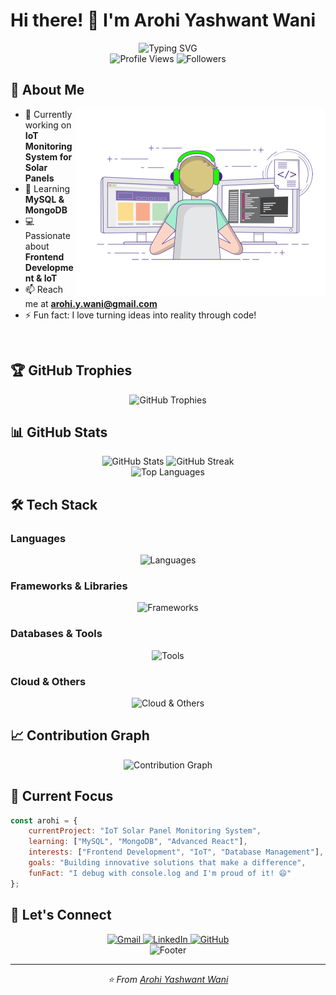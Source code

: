 # Hi there! 👋 I'm Arohi Yashwant Wani

<div align="center">
  <img src="https://readme-typing-svg.herokuapp.com?font=Fira+Code&size=30&pause=1000&color=00D9FF&center=true&vCenter=true&width=600&lines=Frontend+Developer;IoT+Enthusiast;Problem+Solver;Always+Learning!" alt="Typing SVG" />
</div>

<div align="center">
  <img src="https://komarev.com/ghpvc/?username=arohiwani15&label=Profile%20Views&color=00d9ff&style=for-the-badge" alt="Profile Views" />
  <img src="https://img.shields.io/github/followers/arohiwani15?label=Followers&style=for-the-badge&color=00d9ff" alt="Followers" />
</div>

## 🚀 About Me

<img align="right" alt="Coding" width="400" src="https://raw.githubusercontent.com/devSouvik/devSouvik/master/gif3.gif">

- 🔭 Currently working on **IoT Monitoring System for Solar Panels**
- 🌱 Learning **MySQL & MongoDB**
- 💻 Passionate about **Frontend Development & IoT**
- 📫 Reach me at **arohi.y.wani@gmail.com**
- ⚡ Fun fact: I love turning ideas into reality through code!

<br clear="both"/>

## 🏆 GitHub Trophies
<div align="center">
  <img src="https://github-profile-trophy.vercel.app/?username=arohiwani15&theme=darkhub&no-frame=true&no-bg=true&margin-w=4&column=7" alt="GitHub Trophies" />
</div>

## 📊 GitHub Stats

<div align="center">
  <img src="https://github-readme-stats.vercel.app/api?username=arohiwani15&show_icons=true&theme=tokyonight&hide_border=true&count_private=true" alt="GitHub Stats" />
  <img src="https://github-readme-streak-stats.herokuapp.com/?user=arohiwani15&theme=tokyonight&hide_border=true" alt="GitHub Streak" />
</div>

<div align="center">
  <img src="https://github-readme-stats.vercel.app/api/top-langs/?username=arohiwani15&theme=tokyonight&hide_border=true&layout=compact" alt="Top Languages" />
</div>

## 🛠️ Tech Stack

### Languages
<div align="center">
  <img src="https://skillicons.dev/icons?i=cpp,html,css,js,python&theme=dark" alt="Languages" />
</div>

### Frameworks & Libraries
<div align="center">
  <img src="https://skillicons.dev/icons?i=react,nodejs,bootstrap&theme=dark" alt="Frameworks" />
</div>

### Databases & Tools
<div align="center">
  <img src="https://skillicons.dev/icons?i=mysql,mongodb,git,github,vscode,android&theme=dark" alt="Tools" />
</div>

### Cloud & Others
<div align="center">
  <img src="https://skillicons.dev/icons?i=oracle,arduino&theme=dark" alt="Cloud & Others" />
</div>

## 📈 Contribution Graph
<div align="center">
  <img src="https://github-readme-activity-graph.vercel.app/graph?username=arohiwani15&theme=tokyo-night&hide_border=true" alt="Contribution Graph" />
</div>

## 🎯 Current Focus

```javascript
const arohi = {
    currentProject: "IoT Solar Panel Monitoring System",
    learning: ["MySQL", "MongoDB", "Advanced React"],
    interests: ["Frontend Development", "IoT", "Database Management"],
    goals: "Building innovative solutions that make a difference",
    funFact: "I debug with console.log and I'm proud of it! 😄"
};
```

## 🤝 Let's Connect

<div align="center">
  <a href="mailto:arohi.y.wani@gmail.com">
    <img src="https://img.shields.io/badge/Gmail-D14836?style=for-the-badge&logo=gmail&logoColor=white" alt="Gmail"/>
  </a>
  <a href="https://linkedin.com/in/arohi-wani">
    <img src="https://img.shields.io/badge/LinkedIn-0077B5?style=for-the-badge&logo=linkedin&logoColor=white" alt="LinkedIn"/>
  </a>
  <a href="https://github.com/arohiwani15">
    <img src="https://img.shields.io/badge/GitHub-100000?style=for-the-badge&logo=github&logoColor=white" alt="GitHub"/>
  </a>
</div>

<div align="center">
  <img src="https://capsule-render.vercel.app/api?type=waving&color=gradient&customColorList=6,11,20&height=100&section=footer&animation=twinkling" alt="Footer" />
</div>

---

<div align="center">
  <i>⭐️ From <a href="https://github.com/arohiwani15">Arohi Yashwant Wani</a></i>
</div>

